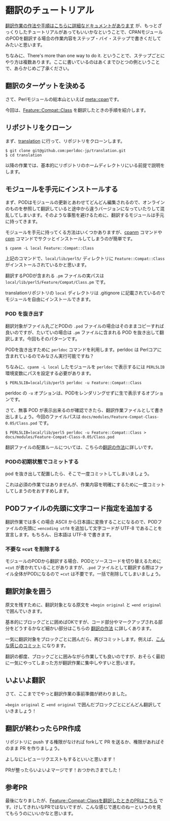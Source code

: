 # 翻訳のチュートリアル

[翻訳作業の作法や手順はこちらに詳細なドキュメントがあります](https://github.com/perldoc-jp/translation/blob/master/wiki/translation-manners.md) が、もっとざっくりしたチュートリアルがあってもいいかなということで、CPANモジュールのPODを翻訳する場合の作業内容をステップ・バイ・ステップで書きくだしてみたいと思います。

ちなみに、There's more than one way to do it. ということで、ステップごとにやり方は複数あります。ここに書いているのはあくまでひとつの例ということで、あらかじめご了承ください。

## 翻訳のターゲットを決める

さて、Perlモジュールの総本山といえば [meta::cpan](https://metacpan.org/)です。

今回は、[Feature::Compat::Class](https://metacpan.org/pod/Feature::Compat::Class) を翻訳したときの手順を紹介します。

## リポジトリをクローン

まず、[translation](https://github.com/perldoc-jp/translation) に行って、リポジトリをクローンします。

```
$ git clone git@github.com:perldoc-jp/translation.git
$ cd translation
```

以降の作業では、基本的にリポジトリのホームディレクトリにいる前提で説明をします。

## モジュールを手元にインストールする

まず、PODはモジュールの更新とあわせてどんどん編集されるので、オンラインのものを参照して翻訳していると途中から違うバージョンになっていたりして混乱してしまいます。そのような事態を避けるために、翻訳するモジュールは手元に持ってきます。

モジュールを手元に持ってくる方法はいくつかありますが、[cpanm](https://metacpan.org/dist/App-cpanminus/view/bin/cpanm) コマンドや [cpm](https://metacpan.org/dist/App-cpm/view/script/cpm) コマンドでサクッとインストールしてしまうのが簡単です。

```
$ cpanm -L local Feature::Compat::Class
```

上記のコマンドで、`local/lib/perl5/` ディレクトリに `Feature::Compat::Class` がインストールされているかと思います。

翻訳するPODが含まれる `.pm` ファイルの実パスは `local/lib/perl5/Feature/Compat/Class.pm` です。

translationリポジトリの `local` ディレクトリは .gitignore に記載されているのでモジュールを自由にインストールできます。

### POD を抜き出す

翻訳対象がファイル丸ごとPODの `.pod` ファイルの場合はそのままコピーすれば良いのですが、たいていの場合は `.pm` ファイルに含まれる POD を抜き出して翻訳します。今回もそのパターンです。

PODを抜き出すために `perldoc` コマンドを利用します。perldoc は Perlコアに含まれているのでみなさん実行可能ですね？

ちなみに、`cpanm -L local` したモジュールを `perldoc` で表示するには `PERL5LIB` 環境変数にパスを設定する必要があります。

```
$ PERL5LIB=local/lib/perl5 perldoc -u Feature::Compat::Class
```

perldoc の `-u` オプションは、PODをレンダリングせずに生で表示するオプションです。

さて、無事 POD が表示出来るのが確認できたら、翻訳作業ファイルとして書き出しましょう。今回のファイルパスは `docs/modules/Feature-Compat-Class-0.05/Class.pod` です。

```
$ PERL5LIB=local/lib/perl5 perldoc -u Feature::Compat::Class > docs/modules/Feature-Compat-Class-0.05/Class.pod
```

翻訳ファイルの配置ルールについては、こちらの[翻訳の作法](https://github.com/perldoc-jp/translation/blob/master/wiki/translation-manners.md)に詳しいです。

### PODの初期状態でコミットする

pod を抜き出して配置したら、そこで一度コミットしてしまいましょう。

これは必須の作業ではありませんが、作業内容を明確にするために一度コミットしてしまうのをおすすめします。

## PODファイルの先頭に文字コード指定を追加する

翻訳作業では多くの場合 ASCII から日本語に変換することになるので、PODファイルの先頭に `=encoding utf8` を追加して文字コードが UTF-8 であることを宣言します。もちろん、日本語は UTF-8 で書きます。

### 不要な `=cut` を削除する

モジュールのPODから翻訳する場合、PODとソースコードを切り替えるために `=cut` が書かれていることがありますが、`.pod` ファイルとして翻訳する際はファイル全体がPODになるので `=cut` は不要です。一括で削除してしまいましょう。


## 翻訳対象を囲う

原文を残すために、翻訳対象となる原文を `=begin original` と `=end original` で囲んでいきます。

基本的にブロックごとに囲めばOKですが、コード部分やマークアップされる部分をどうするかなど細かい部分はこちらの [翻訳の作法](https://perldoc.jp/manners#code_translation) に詳しくあります。

一気に翻訳対象をブロックごとに囲んだら、再びコミットします。例えば、[こんな感じのコミット](https://github.com/perldoc-jp/translation/pull/16/commits/867ece182d5e37a856412ae496cd773f25df76ba) になります。

翻訳の都度、ブロックごとに囲みながら作業しても良いのですが、おそらく最初に一気にやってしまった方が翻訳作業に集中しやすいと思います。

## いよいよ翻訳

さて、ここまででやっと翻訳作業の事前準備が終わりました。

`=begin original` と `=end original` で囲んだブロックごとにどんどん翻訳していきましょう！

## 翻訳が終わったらPR作成

リポジトリに push する権限がなければ forkして PR を送るか、権限があればそのまま PR を作りましょう。

よしなにレビューリクエストもするといいと思います！

PRが整ったらいよいよマージです！おつかれさまでした！

## 参考PR

最後になりましたが、[Feature::Compat::Classを翻訳したときのPRはこちら](https://github.com/perldoc-jp/translation/pull/16) です。けしてきれいなPRではないですが、こんな感じで進むのねーというのを見てもらうのにいいかなと思います。

